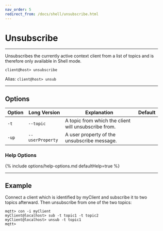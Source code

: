 ```yaml
---
nav_order: 5
redirect_from: /docs/shell/unsubscribe.html
---
```


# Unsubscribe

***

Unsubscribes the currently active context client from a list of topics
and is therefore only available in Shell mode.

```
client@host> unsubscribe
```

Alias: `client@host> unsub`

***

## Options

| Option | Long Version     | Explanation                                          | Default |
|--------|------------------|------------------------------------------------------|---------|
| `-t`   | `--topic`        | A topic from which the client will unsubscribe from. |         |
| `-up`  | `--userProperty` | A user property of the unsubscribe message.          |         |

### Help Options

{% include options/help-options.md defaultHelp=true %}

***

## Example

Connect a client which is identified by myClient and subscribe it to two topics afterward. 
Then unsubscribe from one of the two topics:

```
mqtt> con -i myClient
myClient@localhost> sub -t topic1 -t topic2
myClient@localhost> unsub -t topic1
mqtt>
```
